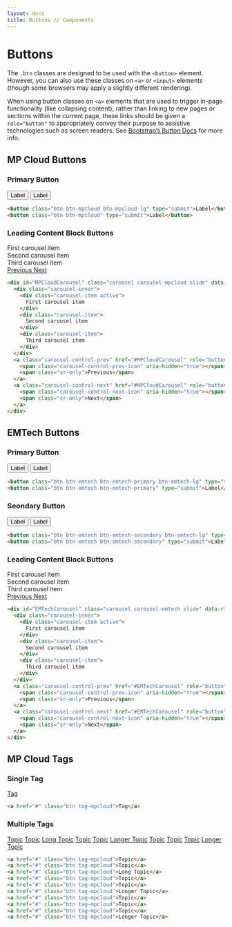 ```yaml
---
layout: docs
title: Buttons // Components
---
```



# Buttons

The `.btn` classes are designed to be used with the `<button>` element. However, you can also use these classes on `<a>` or `<input>` elements (though some browsers may apply a slightly different rendering).

When using button classes on `<a>` elements that are used to trigger in-page functionality (like collapsing content), rather than linking to new pages or sections within the current page, these links should be given a `role="button"` to appropriately convey their purpose to assistive technologies such as screen readers. See [Bootstrap&rsquo;s Button Docs](https://getbootstrap.com/docs/4.4/components/buttons/) for more info.

## MP Cloud Buttons
### Primary Button

<button class="btn btn-mpcloud btn-mpcloud-lg" type="submit">Label</button>
<button class="btn btn-mpcloud" type="submit">Label</button>

```html
<button class="btn btn-mpcloud btn-mpcloud-lg" type="submit">Label</button>
<button class="btn btn-mpcloud" type="submit">Label</button>
```

### Leading Content Block Buttons

<div id="MPCloudCarousel" class="carousel carousel-mpcloud slide" data-ride="carousel">
  <div class="carousel-inner">
    <div class="carousel-item active">
      First carousel item
    </div>
    <div class="carousel-item">
      Second carousel item
    </div>
    <div class="carousel-item">
      Third carousel item
    </div>
  </div>
  <a class="carousel-control-prev" href="#MPCloudCarousel" role="button" data-slide="prev">
    <span class="carousel-control-prev-icon" aria-hidden="true"></span>
    <span class="sr-only">Previous</span>
  </a>
  <a class="carousel-control-next" href="#MPCloudCarousel" role="button" data-slide="next">
    <span class="carousel-control-next-icon" aria-hidden="true"></span>
    <span class="sr-only">Next</span>
  </a>
</div>

```html
<div id="MPCloudCarousel" class="carousel carousel-mpcloud slide" data-ride="carousel">
  <div class="carousel-inner">
    <div class="carousel-item active">
      First carousel item
    </div>
    <div class="carousel-item">
      Second carousel item
    </div>
    <div class="carousel-item">
      Third carousel item
    </div>
  </div>
  <a class="carousel-control-prev" href="#MPCloudCarousel" role="button" data-slide="prev">
    <span class="carousel-control-prev-icon" aria-hidden="true"></span>
    <span class="sr-only">Previous</span>
  </a>
  <a class="carousel-control-next" href="#MPCloudCarousel" role="button" data-slide="next">
    <span class="carousel-control-next-icon" aria-hidden="true"></span>
    <span class="sr-only">Next</span>
  </a>
</div>
```

## EMTech Buttons
### Primary Button

<button class="btn btn-emtech btn-emtech-primary btn-emtech-lg" type="submit">Label</button>
<button class="btn btn-emtech btn-emtech-primary" type="submit">Label</button>

```html
<button class="btn btn-emtech btn-emtech-primary btn-emtech-lg" type="submit">Label</button>
<button class="btn btn-emtech btn-emtech-primary" type="submit">Label</button>
```

### Seondary Button

<button class="btn btn-emtech btn-emtech-secondary btn-emtech-lg" type="submit">Label</button>
<button class="btn btn-emtech btn-emtech-secondary" type="submit">Label</button>

```html
<button class="btn btn-emtech btn-emtech-secondary btn-emtech-lg" type="submit">Label</button>
<button class="btn btn-emtech btn-emtech-secondary" type="submit">Label</button>
```

### Leading Content Block Buttons

<div id="EMTechCarousel" class="carousel carousel-emtech slide" data-ride="carousel">
  <div class="carousel-inner">
    <div class="carousel-item active">
      First carousel item
    </div>
    <div class="carousel-item">
      Second carousel item
    </div>
    <div class="carousel-item">
      Third carousel item
    </div>
  </div>
  <a class="carousel-control-prev" href="#EMTechCarousel" role="button" data-slide="prev">
    <span class="carousel-control-prev-icon" aria-hidden="true"></span>
    <span class="sr-only">Previous</span>
  </a>
  <a class="carousel-control-next" href="#EMTechCarousel" role="button" data-slide="next">
    <span class="carousel-control-next-icon" aria-hidden="true"></span>
    <span class="sr-only">Next</span>
  </a>
</div>

```html
<div id="EMTechCarousel" class="carousel carousel-emtech slide" data-ride="carousel">
  <div class="carousel-inner">
    <div class="carousel-item active">
      First carousel item
    </div>
    <div class="carousel-item">
      Second carousel item
    </div>
    <div class="carousel-item">
      Third carousel item
    </div>
  </div>
  <a class="carousel-control-prev" href="#EMTechCarousel" role="button" data-slide="prev">
    <span class="carousel-control-prev-icon" aria-hidden="true"></span>
    <span class="sr-only">Previous</span>
  </a>
  <a class="carousel-control-next" href="#EMTechCarousel" role="button" data-slide="next">
    <span class="carousel-control-next-icon" aria-hidden="true"></span>
    <span class="sr-only">Next</span>
  </a>
</div>
```

## MP Cloud Tags

### Single Tag

<a href="#" class="btn tag-mpcloud">Tag</a>

```html
<a href="#" class="btn tag-mpcloud">Tag</a>
```

### Multiple Tags

<a href="#" class="btn tag-mpcloud">Topic</a>
<a href="#" class="btn tag-mpcloud">Topic</a>
<a href="#" class="btn tag-mpcloud">Long Topic</a>
<a href="#" class="btn tag-mpcloud">Topic</a>
<a href="#" class="btn tag-mpcloud">Topic</a>
<a href="#" class="btn tag-mpcloud">Longer Topic</a>
<a href="#" class="btn tag-mpcloud">Topic</a>
<a href="#" class="btn tag-mpcloud">Topic</a>
<a href="#" class="btn tag-mpcloud">Topic</a>
<a href="#" class="btn tag-mpcloud">Longer Topic</a>

```html
<a href="#" class="btn tag-mpcloud">Topic</a>
<a href="#" class="btn tag-mpcloud">Topic</a>
<a href="#" class="btn tag-mpcloud">Long Topic</a>
<a href="#" class="btn tag-mpcloud">Topic</a>
<a href="#" class="btn tag-mpcloud">Topic</a>
<a href="#" class="btn tag-mpcloud">Longer Topic</a>
<a href="#" class="btn tag-mpcloud">Topic</a>
<a href="#" class="btn tag-mpcloud">Topic</a>
<a href="#" class="btn tag-mpcloud">Topic</a>
<a href="#" class="btn tag-mpcloud">Longer Topic</a>
```

<!-- ## Button Elements
<a class="btn btn-primary" href="#" role="button">Link</a>
<button class="btn btn-primary" type="submit">Button</button>
<input class="btn btn-primary" type="button" value="Input">
<input class="btn btn-primary" type="submit" value="Submit">
<input class="btn btn-primary" type="reset" value="Reset">

```html
<a class="btn btn-primary" href="#" role="button">Link</a>
<button class="btn btn-primary" type="submit">Button</button>
<input class="btn btn-primary" type="button" value="Input">
<input class="btn btn-primary" type="submit" value="Submit">
<input class="btn btn-primary" type="reset" value="Reset">
```


## Default Buttons
<button type="button" class="btn btn-primary">Primary</button>
<button type="button" class="btn btn-secondary">Secondary</button>
<button type="button" class="btn btn-tertiary">Tertiary</button>
<button type="button" class="btn btn-success">Success</button>
<button type="button" class="btn btn-danger">Danger</button>
<button type="button" class="btn btn-warning">Warning</button>
<button type="button" class="btn btn-info">Info</button>
<button type="button" class="btn btn-light">Light</button>
<button type="button" class="btn btn-dark">Dark</button>
<button type="button" class="btn btn-link">Link</button>

```html
<button type="button" class="btn btn-primary">Primary</button>
<button type="button" class="btn btn-secondary">Secondary</button>
<button type="button" class="btn btn-tertiary">Tertiary</button>
<button type="button" class="btn btn-success">Success</button>
<button type="button" class="btn btn-danger">Danger</button>
<button type="button" class="btn btn-warning">Warning</button>
<button type="button" class="btn btn-info">Info</button>
<button type="button" class="btn btn-light">Light</button>
<button type="button" class="btn btn-dark">Dark</button>
<button type="button" class="btn btn-link">Link</button>
```

## Outline Buttons

<button type="button" class="btn btn-outline-primary">Primary</button>
<button type="button" class="btn btn-outline-secondary">Secondary</button>
<button type="button" class="btn btn-outline-tertiary">Tertiary</button>
<button type="button" class="btn btn-outline-success">Success</button>
<button type="button" class="btn btn-outline-danger">Danger</button>
<button type="button" class="btn btn-outline-warning">Warning</button>
<button type="button" class="btn btn-outline-info">Info</button>
<button type="button" class="btn btn-outline-light">Light</button>
<button type="button" class="btn btn-outline-dark">Dark</button>

```html
<button type="button" class="btn btn-outline-primary">Primary</button>
<button type="button" class="btn btn-outline-secondary">Secondary</button>
<button type="button" class="btn btn-outline-tertiary">Tertiary</button>
<button type="button" class="btn btn-outline-success">Success</button>
<button type="button" class="btn btn-outline-danger">Danger</button>
<button type="button" class="btn btn-outline-warning">Warning</button>
<button type="button" class="btn btn-outline-info">Info</button>
<button type="button" class="btn btn-outline-light">Light</button>
<button type="button" class="btn btn-outline-dark">Dark</button>
``` -->
